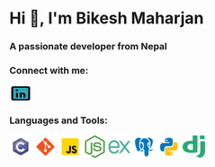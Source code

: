 <h1 align="Left">Hi 👋, I'm Bikesh Maharjan</h1>
<h3 align="left">A passionate developer from Nepal</h3>

<h3 align="left">Connect with me:</h3>
<p align="left">
<a href="https://www.linkedin.com/in/bikesh-maharjan-970a921a5/" target="blank"><img align="center" src="./svg/linkedin.svg" alt="bikesh maharjan" height="30" width="40" /></a>
</p>

<h3 align="left">Languages and Tools:</h3>
<p align="left">
  <a href="https://www.cprogramming.com/" target="_blank" rel="noreferrer"><img src="./svg/c.svg" alt="c" width="40" height="40"/></a>
  <a href="https://git-scm.com/" target="_blank" rel="noreferrer"><img src="./svg/git.svg" alt="git" width="40" height="40"/></a>
  <a href="https://developer.mozilla.org/en-US/docs/Web/JavaScript" target="_blank" rel="noreferrer"><img src="./svg/js.svg" alt="javascript" width="40" height="40"/></a>
  <a href="https://nodejs.org" target="_blank" rel="noreferrer"><img src="./svg/node.svg" alt="nodejs" width="40" height="40"/></a>
  <a href="https://expressjs.com/" target="_blank" rel="noreferrer"><img src="./svg/expressjs.svg" alt="expressjs" width="40" height="40"/></a>
  <a href="https://www.postgresql.org" target="_blank" rel="noreferrer"><img src="./svg/postgresql.svg" alt="postgresql" width="40" height="40"/></a>
  <a href="https://www.python.org/" target="_blank" rel="noreferrer"><img src="./svg/python.svg" alt="python" width="40" height="40"/></a>
  <a href="https://www.djangoproject.com/" target="_blank" rel="noreferrer"><img src="./svg/django.svg" alt="django" width="40" height="40"/></a>

</p>
